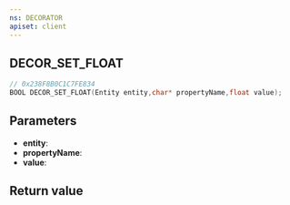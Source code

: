 ```yaml
---
ns: DECORATOR
apiset: client
---
```

## DECOR_SET_FLOAT

```c
// 0x238F8B0C1C7FE834
BOOL DECOR_SET_FLOAT(Entity entity,char* propertyName,float value);
```


## Parameters
* **entity**:
* **propertyName**:
* **value**:

## Return value